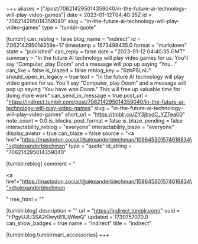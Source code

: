 +++
aliases = ["/post/706214295014359040/in-the-future-ai-technology-will-play-video-games"]
date = 2023-01-12T04:40:35Z
id = "706214295014359040"
slug = "in-the-future-ai-technology-will-play-video-games"
type = "tumblr-quote"

[tumblr]
can_reblog = false
blog_name = "indirect"
id = 7.06214295014359e+17
timestamp = 1673498435.0
format = "markdown"
state = "published"
can_reply = false
date = "2023-01-12 04:40:35 GMT"
summary = "In the future AI technology will play video games for us. You’ll say “Computer, play Doom” and a message will pop up saying “You..."
can_like = false
is_blazed = false
reblog_key = "6zbP8LnU"
should_open_in_legacy = true
text = "In the future AI technology will play video games for us. You&rsquo;ll say &ldquo;Computer, play Doom&rdquo; and a message will pop up saying &ldquo;You have won Doom.&rdquo; This will free up valuable time for doing more work"
can_send_in_message = true
post_url = "https://indirect.tumblr.com/post/706214295014359040/in-the-future-ai-technology-will-play-video-games"
slug = "in-the-future-ai-technology-will-play-video-games"
short_url = "https://tmblr.co/ZY3jbydC_YZTea00"
note_count = 0.0
is_blocks_post_format = false
is_blaze_pending = false
interactability_reblog = "everyone"
interactability_blaze = "everyone"
display_avatar = true
can_blaze = false
source = "<a href=\"https://mastodon.social/@alexanderblechman/109645301574616834\">@alexanderblechman</a>"
type = "quote"
id_string = "706214295014359040"

[tumblr.reblog]
comment = "<p><a href=\"https://mastodon.social/@alexanderblechman/109645301574616834\">@alexanderblechman</a></p>"
tree_html = ""

[tumblr.blog]
description = ""
url = "https://indirect.tumblr.com/"
uuid = "t:PgyUJU3SA2Klwyt81UWAwQ"
updated = 1739757070.0
can_show_badges = true
name = "indirect"
title = "indirect"

[tumblr.blog.tumblrmart_accessories]
+++
